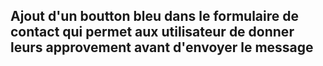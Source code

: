 ## Ajout d'un boutton bleu dans le formulaire de contact qui permet aux utilisateur de donner leurs approvement avant d'envoyer le message